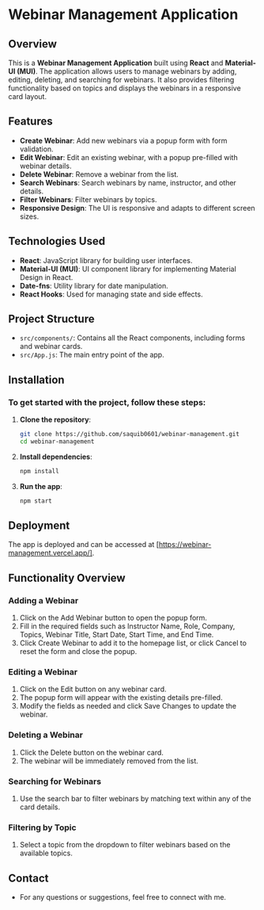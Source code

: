 # Webinar Management Application

## Overview

This is a **Webinar Management Application** built using **React** and **Material-UI (MUI)**. The application allows users to manage webinars by adding, editing, deleting, and searching for webinars. It also provides filtering functionality based on topics and displays the webinars in a responsive card layout.

## Features

- **Create Webinar**: Add new webinars via a popup form with form validation.
- **Edit Webinar**: Edit an existing webinar, with a popup pre-filled with webinar details.
- **Delete Webinar**: Remove a webinar from the list.
- **Search Webinars**: Search webinars by name, instructor, and other details.
- **Filter Webinars**: Filter webinars by topics.
- **Responsive Design**: The UI is responsive and adapts to different screen sizes.
  
## Technologies Used

- **React**: JavaScript library for building user interfaces.
- **Material-UI (MUI)**: UI component library for implementing Material Design in React.
- **Date-fns**: Utility library for date manipulation.
- **React Hooks**: Used for managing state and side effects.
  
## Project Structure

- `src/components/`: Contains all the React components, including forms and webinar cards.
- `src/App.js`: The main entry point of the app.


## Installation

### To get started with the project, follow these steps:

1. **Clone the repository**:
   ```bash
   git clone https://github.com/saquib0601/webinar-management.git
   cd webinar-management

2. **Install dependencies**:
    ```bash
    npm install

3. **Run the app**:
    ```bash
    npm start

## Deployment

The app is deployed and can be accessed at [https://webinar-management.vercel.app/].

## Functionality Overview

### Adding a Webinar

1. Click on the Add Webinar button to open the popup form.
2. Fill in the required fields such as Instructor Name, Role, Company, Topics, Webinar Title,   Start Date, Start Time, and End Time.
3. Click Create Webinar to add it to the homepage list, or click Cancel to reset the form and close the popup.

### Editing a Webinar

1. Click on the Edit button on any webinar card.
2. The popup form will appear with the existing details pre-filled.
3. Modify the fields as needed and click Save Changes to update the webinar.

### Deleting a Webinar

1. Click the Delete button on the webinar card.
2. The webinar will be immediately removed from the list.

### Searching for Webinars

1. Use the search bar to filter webinars by matching text within any of the card details.

### Filtering by Topic

1. Select a topic from the dropdown to filter webinars based on the available topics.


## Contact
- For any questions or suggestions, feel free to connect with me.